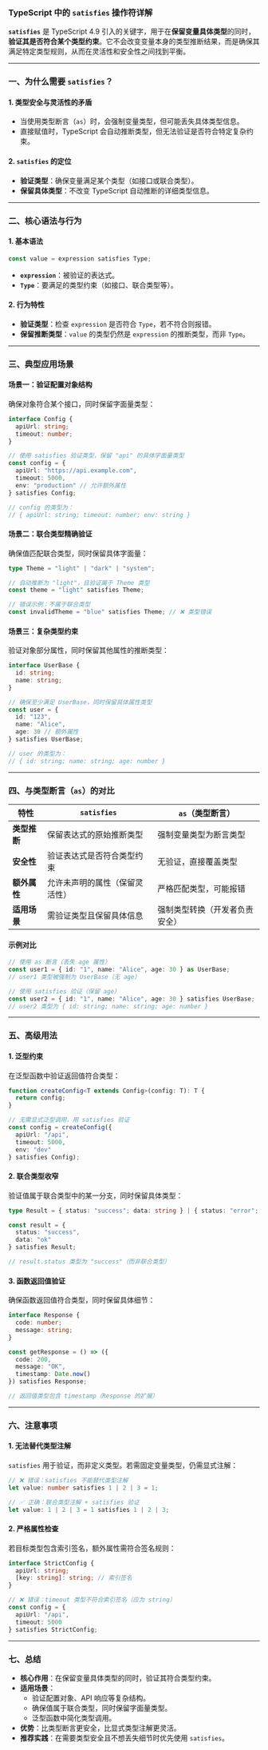 ### TypeScript 中的 `satisfies` 操作符详解

**`satisfies`** 是 TypeScript 4.9 引入的关键字，用于在**保留变量具体类型**的同时，**验证其是否符合某个类型约束**。它不会改变变量本身的类型推断结果，而是确保其满足特定类型规则，从而在灵活性和安全性之间找到平衡。

---

### 一、为什么需要 `satisfies`？

#### 1. **类型安全与灵活性的矛盾**
   - 当使用类型断言（`as`）时，会强制变量类型，但可能丢失具体类型信息。
   - 直接赋值时，TypeScript 会自动推断类型，但无法验证是否符合特定复杂约束。

#### 2. **`satisfies` 的定位**
   - **验证类型**：确保变量满足某个类型（如接口或联合类型）。
   - **保留具体类型**：不改变 TypeScript 自动推断的详细类型信息。

---

### 二、核心语法与行为

#### 1. **基本语法**
```typescript
const value = expression satisfies Type;
```
- **`expression`**：被验证的表达式。
- **`Type`**：要满足的类型约束（如接口、联合类型等）。

#### 2. **行为特性**
- **验证类型**：检查 `expression` 是否符合 `Type`，若不符合则报错。
- **保留推断类型**：`value` 的类型仍然是 `expression` 的推断类型，而非 `Type`。

---

### 三、典型应用场景

#### 场景一：验证配置对象结构
确保对象符合某个接口，同时保留字面量类型：
```typescript
interface Config {
  apiUrl: string;
  timeout: number;
}

// 使用 satisfies 验证类型，保留 "api" 的具体字面量类型
const config = {
  apiUrl: "https://api.example.com",
  timeout: 5000,
  env: "production" // 允许额外属性
} satisfies Config;

// config 的类型为：
// { apiUrl: string; timeout: number; env: string }
```

#### 场景二：联合类型精确验证
确保值匹配联合类型，同时保留具体字面量：
```typescript
type Theme = "light" | "dark" | "system";

// 自动推断为 "light"，且验证属于 Theme 类型
const theme = "light" satisfies Theme;

// 错误示例：不属于联合类型
const invalidTheme = "blue" satisfies Theme; // ❌ 类型错误
```

#### 场景三：复杂类型约束
验证对象部分属性，同时保留其他属性的推断类型：
```typescript
interface UserBase {
  id: string;
  name: string;
}

// 确保至少满足 UserBase，同时保留具体属性类型
const user = {
  id: "123",
  name: "Alice",
  age: 30 // 额外属性
} satisfies UserBase;

// user 的类型为：
// { id: string; name: string; age: number }
```

---

### 四、与类型断言（`as`）的对比

| 特性                | **`satisfies`**                          | **`as`**（类型断言）          |
|---------------------|------------------------------------------|-------------------------------|
| **类型推断**        | 保留表达式的原始推断类型                 | 强制变量类型为断言类型        |
| **安全性**          | 验证表达式是否符合类型约束               | 无验证，直接覆盖类型          |
| **额外属性**        | 允许未声明的属性（保留灵活性）           | 严格匹配类型，可能报错        |
| **适用场景**        | 需验证类型且保留具体信息                 | 强制类型转换（开发者负责安全）|

#### 示例对比
```typescript
// 使用 as 断言（丢失 age 属性）
const user1 = { id: "1", name: "Alice", age: 30 } as UserBase;
// user1 类型被强制为 UserBase（无 age）

// 使用 satisfies 验证（保留 age）
const user2 = { id: "1", name: "Alice", age: 30 } satisfies UserBase;
// user2 类型为 { id: string; name: string; age: number }
```

---

### 五、高级用法

#### 1. **泛型约束**
在泛型函数中验证返回值符合类型：
```typescript
function createConfig<T extends Config>(config: T): T {
  return config;
}

// 无需显式泛型调用，用 satisfies 验证
const config = createConfig({
  apiUrl: "/api",
  timeout: 5000,
  env: "dev"
} satisfies Config);
```

#### 2. **联合类型收窄**
验证值属于联合类型中的某一分支，同时保留具体类型：
```typescript
type Result = { status: "success"; data: string } | { status: "error"; code: number };

const result = {
  status: "success",
  data: "ok"
} satisfies Result;

// result.status 类型为 "success"（而非联合类型）
```

#### 3. **函数返回值验证**
确保函数返回值符合类型，同时保留具体细节：
```typescript
interface Response {
  code: number;
  message: string;
}

const getResponse = () => ({
  code: 200,
  message: "OK",
  timestamp: Date.now()
}) satisfies Response;

// 返回值类型包含 timestamp（Response 的扩展）
```

---

### 六、注意事项

#### 1. **无法替代类型注解**
`satisfies` 用于验证，而非定义类型。若需固定变量类型，仍需显式注解：
```typescript
// ❌ 错误：satisfies 不能替代类型注解
let value: number satisfies 1 | 2 | 3 = 1;

// ✅ 正确：联合类型注解 + satisfies 验证
let value: 1 | 2 | 3 = 1 satisfies 1 | 2 | 3;
```

#### 2. **严格属性检查**
若目标类型包含索引签名，额外属性需符合签名规则：
```typescript
interface StrictConfig {
  apiUrl: string;
  [key: string]: string; // 索引签名
}

// ❌ 错误：timeout 类型不符合索引签名（应为 string）
const config = {
  apiUrl: "/api",
  timeout: 5000
} satisfies StrictConfig;
```

---

### 七、总结

- **核心作用**：在保留变量具体类型的同时，验证其符合类型约束。
- **适用场景**：
  - 验证配置对象、API 响应等复杂结构。
  - 确保值属于联合类型，同时保留字面量类型。
  - 泛型函数中简化类型调用。
- **优势**：比类型断言更安全，比显式类型注解更灵活。
- **推荐实践**：在需要类型安全且不想丢失细节时优先使用 `satisfies`。